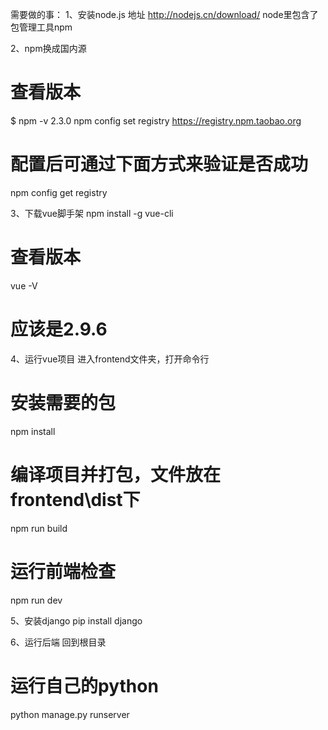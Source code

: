 需要做的事：
1、安装node.js 地址
http://nodejs.cn/download/ node里包含了包管理工具npm

2、npm换成国内源
# 查看版本
$ npm -v
2.3.0
npm config set registry https://registry.npm.taobao.org
# 配置后可通过下面方式来验证是否成功
npm config get registry

3、下载vue脚手架
npm install -g vue-cli
# 查看版本
vue -V
# 应该是2.9.6

4、运行vue项目
进入frontend文件夹，打开命令行
# 安装需要的包
npm install
# 编译项目并打包，文件放在frontend\dist下
npm run build
# 运行前端检查
npm run dev

5、安装django
pip install django

6、运行后端
回到根目录
# 运行自己的python
python manage.py runserver
